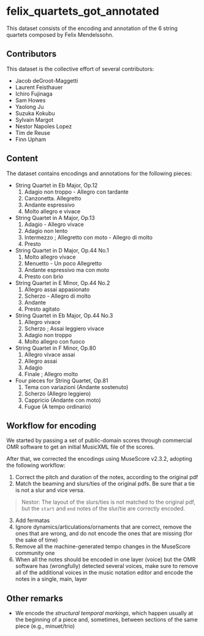 # felix_quartets_got_annotated
This dataset consists of the encoding and annotation of the 6 string quartets composed by Felix Mendelssohn.

## Contributors
This dataset is the collective effort of several contributors:
- Jacob deGroot-Maggetti
- Laurent Feisthauer
- Ichiro Fujinaga
- Sam Howes
- Yaolong Ju
- Suzuka Kokubu
- Sylvain Margot
- Nestor Napoles Lopez
- Tim de Reuse
- Finn Upham

## Content
The dataset contains encodings and annotations for the following pieces:

- String Quartet in Eb Major, Op.12
  1. Adagio non troppo - Allegro con tardante
  2. Canzonetta. Allegretto
  3. Andante espressivo
  4. Molto allegro e vivace
- String Quartet in A Major, Op.13
  1. Adagio - Allegro vivace
  2. Adagio non lento
  3. Intermezzo ; Allegretto con moto - Allegro di molto
  4. Presto
- String Quartet in D Major, Op.44 No.1
  1. Molto allegro vivace
  2. Menuetto - Un poco Allegretto
  3. Andante espressivo ma con moto
  4. Presto con brio
- String Quartet in E Minor, Op.44 No.2
  1. Allegro assai appasionato
  2. Scherzo - Allegro di molto
  3. Andante
  4. Presto agitato
- String Quartet in Eb Major, Op.44 No.3
  1. Allegro vivace
  2. Scherzo ; Assai leggiero vivace
  3. Adagio non troppo
  4. Molto allegro con fuoco
- String Quartet in F Minor, Op.80
  1. Allegro vivace assai
  2. Allegro assai
  3. Adagio
  4. Finale ; Allegro molto
- Four pieces for String Quartet, Op.81
  1. Tema con variazioni (Andante sostenuto)
  2. Scherzo (Allegro leggiero)
  3. Cappricio (Andante con moto)
  4. Fugue (A tempo ordinario)

## Workflow for encoding

We started by passing a set of public-domain scores through commercial OMR software to get an initial MusicXML file of the scores.

After that, we corrected the encodings using MuseScore v2.3.2, adopting the following workflow:
1. Correct the pitch and duration of the notes, according to the original pdf
2. Match the beaming and slurs/ties of the original pdfs. Be sure that a tie is not a slur and vice versa.
> Nestor: The layout of the slurs/ties is not matched to the original pdf, but the `start` and `end` notes of the slur/tie are correctly encoded.
3. Add fermatas
4. Ignore dynamics/articulations/ornaments that are correct, remove the ones that are wrong, and do not encode the ones that are missing (for the sake of time)
5. Remove all the machine-generated tempo changes in the MuseScore community one
6. When all the notes should be encoded in one layer (voice) but the OMR software has (wrongfully) detected several voices, make sure to remove all of the additional voices in the music notation editor and encode the notes in a single, main, layer

## Other remarks
- We encode the *structural temporal markings*, which happen usually at the beginning of a piece and, sometimes, between sections of the same piece (e.g., minuet/trio)
